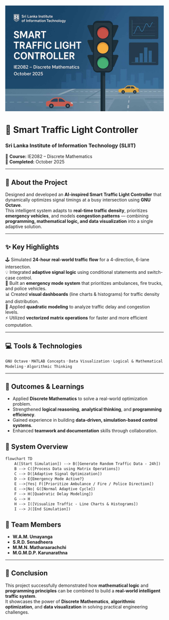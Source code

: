  <p align="center">
  <img src="cover.jpg" alt="Smart Traffic Light Controller Cover" width="800">
</p>

# 🚦 Smart Traffic Light Controller 

### Sri Lanka Institute of Information Technology (SLIIT)  
📘 **Course:** IE2082 – Discrete Mathematics  
📅 **Completed:** October 2025  

---

## 🧠 About the Project  
Designed and developed an **AI-inspired Smart Traffic Light Controller** that dynamically optimizes signal timings at a busy intersection using **GNU Octave**.  
This intelligent system adapts to **real-time traffic density**, prioritizes **emergency vehicles**, and models **congestion patterns** — combining **programming, mathematical logic, and data visualization** into a single adaptive solution.

---

## ✨ Key Highlights  

🕹️ Simulated **24-hour real-world traffic flow** for a 4-direction, 6-lane intersection.  
💡 Integrated **adaptive signal logic** using conditional statements and switch-case control.  
🚨 Built an **emergency mode system** that prioritizes ambulances, fire trucks, and police vehicles.  
📊 Created **visual dashboards** (line charts & histograms) for traffic density and distribution.  
🧮 Applied **quadratic modeling** to analyze traffic delay and congestion levels.  
⚡ Utilized **vectorized matrix operations** for faster and more efficient computation.  

---

## 💻 Tools & Technologies  
`GNU Octave` · `MATLAB Concepts` · `Data Visualization` · `Logical & Mathematical Modeling` · `Algorithmic Thinking`

---

## 🎯 Outcomes & Learnings  
- Applied **Discrete Mathematics** to solve a real-world optimization problem.  
- Strengthened **logical reasoning**, **analytical thinking**, and **programming efficiency**.  
- Gained experience in building **data-driven, simulation-based control systems**.  
- Enhanced **teamwork and documentation** skills through collaboration.  

## 🧩 System Overview  

```mermaid
flowchart TD
    A([Start Simulation]) --> B([Generate Random Traffic Data - 24h])
    B --> C([Process Data using Matrix Operations])
    C --> D([Adaptive Signal Optimization])
    D --> E{Emergency Mode Active?}
    E -->|Yes| F([Prioritize Ambulance / Fire / Police Direction])
    E -->|No| G([Normal Adaptive Cycle])
    F --> H([Quadratic Delay Modeling])
    G --> H
    H --> I([Visualize Traffic - Line Charts & Histograms])
    I --> J([End Simulation])
```

## 👥 Team Members  

- **W.A.M. Umayanga**  
- **S.R.D. Senadheera**  
- **M.M.N. Matharaarachchi**  
- **M.G.M.D.P. Karunarathna**  

---

## 🏁 Conclusion  

This project successfully demonstrated how **mathematical logic** and **programming principles** can be combined to build a **real-world intelligent traffic system**.  
It showcases the power of **Discrete Mathematics**, **algorithmic optimization**, and **data visualization** in solving practical engineering challenges.  




